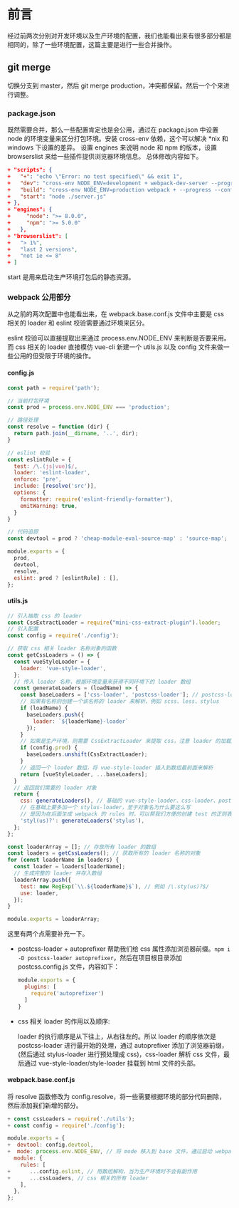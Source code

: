 # 前言

经过前两次分别对开发环境以及生产环境的配置，我们也能看出来有很多部分都是相同的，除了一些环境配置，这篇主要是进行一些合并操作。

## git merge

切换分支到 master，然后 git merge production，冲突都保留。然后一个个来进行调整。

### package.json

既然需要合并，那么一些配置肯定也是会公用，通过在 package.json 中设置 node 的环境变量来区分打包环境。安装 cross-env 依赖，这个可以解决 *nix 和 windows 下设置的差异。
设置 engines 来说明 node 和 npm 的版本，设置 browserslist 来给一些插件提供浏览器环境信息。
总体修改内容如下。

```json
+ "scripts": {
+   "+": "echo \"Error: no test specified\" && exit 1",
+   "dev": "cross-env NODE_ENV=development + webpack-dev-server --progress --config build/+ webpack.dev.conf.js",
+   "build": "cross-env NODE_ENV=production webpack + --progress --config build/webpack.prod.conf.js",
+   "start": "node ./server.js"
+ },
+ "engines": {
+     "node": ">= 8.0.0",
+     "npm": ">= 5.0.0"
+   },
+ "browserslist": [
+   "> 1%",
+   "last 2 versions",
+   "not ie <= 8"
+ ]
```

start 是用来启动生产环境打包后的静态资源。

### webpack 公用部分

从之前的两次配置中也能看出来，在 webpack.base.conf.js 文件中主要是 css 相关的 loader 和 eslint 校验需要通过环境来区分。

eslint 校验可以直接提取出来通过 process.env.NODE_ENV 来判断是否要采用。而 css 相关的 loader 直接模仿 vue-cli 新建一个 utils.js 以及 config 文件来做一些公用的但受限于环境的操作。

#### config.js

```js
const path = require('path');

// 当前打包环境
const prod = process.env.NODE_ENV === 'production';

// 路径处理
const resolve = function (dir) {
  return path.join(__dirname, '..', dir);
}

// eslint 校验
const eslintRule = {
  test: /\.(js|vue)$/,
  loader: 'eslint-loader',
  enforce: 'pre',
  include: [resolve('src')],
  options: {
    formatter: require('eslint-friendly-formatter'),
    emitWarning: true,
  }
}

// 代码追踪
const devtool = prod ? 'cheap-module-eval-source-map' : 'source-map';

module.exports = {
  prod,
  devtool,
  resolve,
  eslint: prod ? [eslintRule] : [],
};
```

#### utils.js

```js
// 引入抽取 css 的 loader
const CssExtractLoader = require("mini-css-extract-plugin").loader;
// 引入配置
const config = require('./config');

// 获取 css 相关 loader 名称对象的函数
const getCssLoaders = () => {
  const vueStyleLoader = {
    loader: 'vue-style-loader',
  };
  // 传入 loader 名称，根据环境变量来获得不同环境下的 loader 数组
  const generateLoaders = (loadName) => {
    const baseLoaders = ['css-loader', 'postcss-loader']; // postcss-loader 可以帮助我们做很多事情，这里主要会用到 autoprefixer 来帮我们添加浏览器前缀。
    // 如果有名称则创建一个该名称的 loader 来解析，例如 scss、less、stylus
    if (loadName) {
      baseLoaders.push({
        loader: `${loaderName}-loader`
      });
    }
    // 如果是生产环境，则需要 CssExtractLoader 来提取 css，注意 loader 的加载顺序，这里要放置在前面
    if (config.prod) {
      baseLoaders.unshift(CssExtractLoader);
    }
    // 返回一个 loader 数组，将 vue-style-loader 插入到数组最前面来解析
    return [vueStyleLoader, ...baseLoaders];
  }
  // 返回我们需要的 loader 对象
  return {
    css: generateLoaders(), // 基础的 vue-style-loader、css-loader、postcss-loader 就可以了，不用传 loader 名。
    // 在基础上要多加一个 stylus-loader，至于对象名为什么要这么写
    // 是因为在后面生成 webpack 的 rules 时，可以帮我们方便的创建 test 的正则表达式规则。
    'styl(us)?': generateLoaders('stylus'),
  };
};

const loaderArray = []; // 存放所有 loader 的数组
const loaders = getCssLoaders(); // 获取所有的 loader 名称的对象
for (const loaderName in loaders) {
  const loader = loaders[loaderName];
  // 生成完整的 loader 并存入数组
  loaderArray.push({
    test: new RegExp(`\\.${loaderName}$`), // 例如 /\.sty(us)?$/
    use: loader,
  });
}

module.exports = loaderArray;
```

这里有两个点需要补充一下。

+ postcss-loader + autoprefixer 帮助我们给 css 属性添加浏览器前缀。`npm i -D postcss-loader autoprefixer`，然后在项目根目录添加 postcss.config.js 文件，内容如下：

  ```js
  module.exports = {
    plugins: [
      require('autoprefixer')
    ]
  }
  ```

+ css 相关 loader 的作用以及顺序:

  loader 的执行顺序是从下往上，从右往左的。所以 loader 的顺序依次是 postcss-loader 进行最开始的处理，通过 autoprefixer 添加了浏览器前缀，(然后通过 stylus-loader 进行预处理成 css)，css-loader 解析 css 文件，最后通过 vue-style-loader/style-loader 挂载到 html 文件的头部。

#### webpack.base.conf.js

将 resolve 函数修改为 config.resolve，将一些需要根据环境的部分代码删除，然后添加我们新增的部分。

```js
+ const cssLoaders = require('./utils');
+ const config = require('./config');

module.exports = {
+  devtool: config.devtool,
+  mode: process.env.NODE_ENV, // 将 mode 移入到 base 文件，通过启动 webpack 时的环境变量自动设置
  module: {
    rules: [
+      ...config.eslint, // 用数组解构，当为生产环境时不会有副作用
+      ...cssLoaders, // css 相关的所有 loader
    ],
  },
};
```
